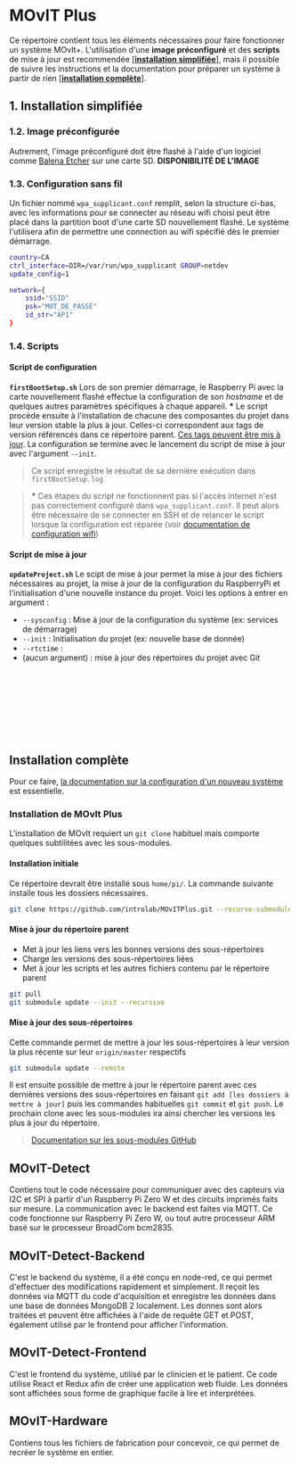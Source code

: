 

# MOvIT Plus
Ce répertoire contient tous les éléments nécessaires pour faire fonctionner un système MOvIt+. L'utilisation d'une **image préconfiguré** et des **scripts** de mise à jour est recommendée [**[installation simplifiée](#installation-simplifi%c3%a9e "Section de ce document")**], mais il possible de suivre les instructions et la documentation pour préparer un système à partir de rien [**[installation complète](#installation-compl%c3%a8te "Section de ce document")**].

## 1. Installation simplifiée
### 1.2. Image préconfigurée
Autrement, l'image préconfiguré doit être flashé à l'aide d'un logiciel comme [Balena Etcher](https://www.balena.io/etcher/ "Site officiel de Balena Etcher") sur une carte SD.
**DISPONIBILITÉ DE L'IMAGE**
### 1.3. Configuration sans fil
Un fichier nommé `wpa_supplicant.conf` remplit, selon la structure ci-bas, avec les informations pour se connecter au réseau wifi choisi peut être placé dans la partition boot d'une carte SD nouvellement flashé. Le système l'utilisera afin de permettre une connection au wifi spécifié dès le premier démarrage. 
```bash
country=CA
ctrl_interface=DIR=/var/run/wpa_supplicant GROUP=netdev
update_config=1

network={
    ssid="SSID"
    psk="MOT_DE_PASSE"
    id_str="AP1"
}
```
### 1.4. Scripts
#### Script de configuration
**`firstBootSetup.sh`**
Lors de son premier démarrage, le Raspberry Pi avec la carte nouvellement flashé effectue la configuration de son _hostname_ et de quelques autres paramètres spécifiques à chaque appareil.
**\*** Le script procède ensuite à l'installation de chacune des composantes du projet dans leur version stable la plus à jour. Celles-ci correspondent aux tags de version référencés dans ce répertoire parent. [Ces tags peuvent être mis à jour](#mise-%c3%a0-jour-des-sous-r%c3%a9pertoires "Mise à jour des sous-répertoires"). La configuration se termine avec le lancement du script de mise à jour avec l'argument `--init`.
> Ce script enregistre le résultat de sa dernière exécution dans `firstBootSetup.log`

> **\*** Ces étapes du script ne fonctionnent pas si l'accès internet n'est pas correctement configuré dans `wpa_supplicant.conf`. Il peut alors être nécessaire de se connecter en SSH et de relancer le script lorsque la configuration est réparée (voir [documentation de configuration wifi](https://github.com/introlab/MOvITPlus/blob/master/docs/FR/InstallationLogiciel/ConfigurationSysteme.md#21-connection-%c3%a0-un-r%c3%a9seau-wi-fi))

#### Script de mise à jour
**`updateProject.sh`**
Le scipt de mise à jour permet la mise à jour des fichiers nécessaires au projet, la mise à jour de la configuration du RaspberryPi et l'initialisation d'une nouvelle instance du projet. Voici les options à entrer en argument :
   - `--sysconfig` : Mise à jour de la configuration du système (ex: services de démarrage)
   - `--init` : Initialisation du projet (ex: nouvelle base de donnée)
   - `--rtctime` : 
   - (aucun argument) : mise à jour des répertoires du projet avec Git






<br>
<br>
<br>
<br>
<br>
<br>
<br>

## Installation complète
Pour ce faire, [la documentation sur la configuration d'un nouveau système](https://github.com/introlab/MOvITPlus/blob/master/docs/FR/InstallationLogiciel/ConfigurationSysteme.md "Configuration du système") est essentielle.
### Installation de MOvIt Plus
L'installation de MOvIt requiert un `git clone` habituel mais comporte quelques subtilitées avec les sous-modules.

#### Installation initiale
Ce répertoire devrait être installé sous `home/pi/`. La commande suivante installe tous les dossiers nécessaires.
```bash
git clone https://github.com/introlab/MOvITPlus.git --recurse-submodules
```

#### Mise à jour du répertoire parent
   - Met à jour les liens vers les bonnes versions des sous-répertoires
   - Charge les versions des sous-répertoires liées
   - Met à jour les scripts et les autres fichiers contenu par le répertoire parent
```bash
git pull
git submodule update --init --recursive
```

#### Mise à jour des sous-répertoires
Cette commande permet de mettre à jour les sous-répertoires à leur version la plus récente sur leur `origin/master` respectifs
```bash
git submodule update --remote
```
Il est ensuite possible de mettre à jour le répertoire parent avec ces dernières versions des sous-répertoires en faisant `git add [les dossiers à mettre à jour]` puis les commandes habituelles `git commit` et `git push`. Le prochain clone avec les sous-modules ira ainsi chercher les versions les plus à jour du répertoire.

> [Documentation sur les sous-modules GitHub](https://git-scm.com/book/en/v2/Git-Tools-Submodules "GitHub Submodules")

## MOvIT-Detect
Contiens tout le code nécessaire pour communiquer avec des capteurs via I2C et SPI à partir d'un Raspberry Pi Zero W et des circuits imprimés faits sur mesure. La communication avec le backend est faites via MQTT. Ce code fonctionne sur Raspberry Pi Zero W, ou tout autre processeur ARM basé sur le processeur BroadCom bcm2835.

## MOvIT-Detect-Backend
C'est le backend du système, il a été conçu en node-red, ce qui permet d'effectuer des modifications rapidement et simplement. Il reçoit les données via MQTT du code d'acquisition et enregistre les données dans une base de données MongoDB 2 localement. Les donnes sont alors traitées et peuvent être affichées à l'aide de requête GET et POST, également utilisé par le frontend pour afficher l'information.

## MOvIT-Detect-Frontend
C'est le frontend du système, utilisé par le clinicien et le patient. Ce code utilise React et Redux afin de créer une application web fluide. Les données sont affichées sous forme de graphique facile à lire et interprétées. 

## MOvIT-Hardware
Contiens tous les fichiers de fabrication pour concevoir, ce qui permet de recréer le système en entier.
